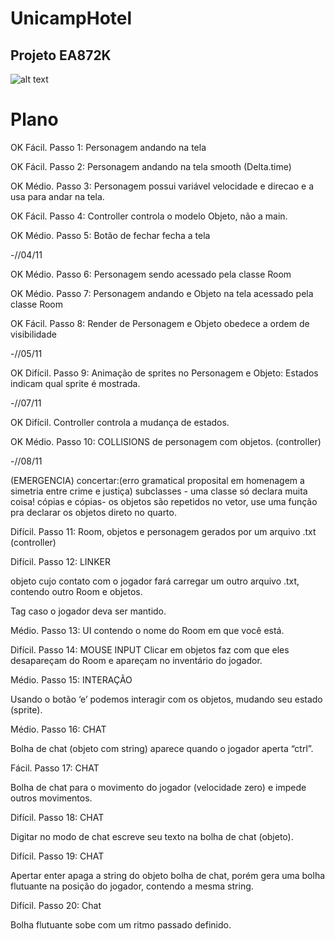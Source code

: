 # UnicampHotel
## Projeto EA872K


![alt text](https://i.ibb.co/nMzfZY2/sprite-Hall2.png)




# Plano


OK Fácil. Passo 1: Personagem andando na tela

OK Fácil. Passo 2: Personagem andando na tela smooth (Delta.time)

OK Médio. Passo 3: Personagem possui variável velocidade e direcao e a usa para andar na tela.

OK Fácil. Passo 4: Controller controla o modelo Objeto, não a main.

OK Médio. Passo 5: Botão de fechar fecha a tela

-//04/11

OK Médio. Passo 6: Personagem sendo acessado pela classe Room

OK Médio. Passo 7: Personagem andando e Objeto na tela acessado pela classe Room

OK Fácil. Passo 8: Render de Personagem e Objeto obedece a ordem de visibilidade

-//05/11

OK Difícil. Passo 9: Animação de sprites no Personagem e Objeto:
Estados indicam qual sprite é mostrada.

-//07/11

OK Difícil. Controller controla a mudança de estados.

OK Médio. Passo 10: COLLISIONS de personagem com objetos. (controller)

-//08/11

(EMERGENCIA)
concertar:(erro gramatical proposital em homenagem a simetria entre crime e justiça)
subclasses - uma classe só declara muita coisa!
cópias e cópias- os objetos são repetidos no vetor, use uma função pra declarar os objetos direto no quarto. 

Difícil. Passo 11: Room, objetos e personagem gerados por um arquivo .txt (controller)

Difícil. Passo 12: LINKER

objeto cujo contato com o jogador fará carregar um outro arquivo .txt, contendo outro Room e objetos.

Tag caso o jogador deva ser mantido.

Médio. Passo 13: UI contendo o nome do Room em que você está.

Difícil. Passo 14: MOUSE INPUT
Clicar em objetos faz com que eles desapareçam do Room e apareçam no inventário do jogador.

Médio. Passo 15: INTERAÇÃO

Usando o botão ‘e’ podemos interagir com os objetos, mudando seu estado (sprite).

Médio. Passo 16: CHAT

Bolha de chat (objeto com string) aparece quando o jogador aperta “ctrl”.

Fácil. Passo 17: CHAT

Bolha de chat para o movimento do jogador (velocidade zero) e impede outros movimentos.

Difícil. Passo 18: CHAT

Digitar no modo de chat escreve seu texto na bolha de chat (objeto).

Difícil. Passo 19: CHAT

Apertar enter apaga a string do objeto bolha de chat, porém gera uma bolha flutuante na posição do jogador, contendo a mesma string.

Difícil. Passo 20: Chat

Bolha flutuante sobe com um ritmo passado definido.
